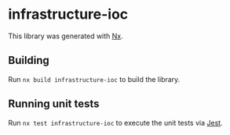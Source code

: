 # infrastructure-ioc

This library was generated with [Nx](https://nx.dev).

## Building

Run `nx build infrastructure-ioc` to build the library.

## Running unit tests

Run `nx test infrastructure-ioc` to execute the unit tests via [Jest](https://jestjs.io).
